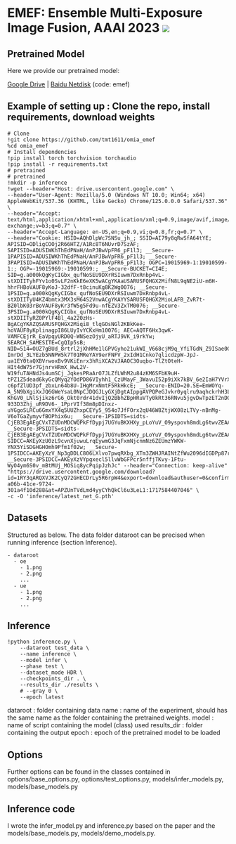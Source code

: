 # EMEF: Ensemble Multi-Exposure Image Fusion, AAAI 2023 <a href="https://arxiv.org/abs/2305.12734"><img src="https://img.shields.io/badge/arXiv-Paper-<COLOR>.svg" ></a> 

## Pretrained Model
Here we provide our pretrained model:

[Google Drive](https://drive.google.com/drive/folders/13fIAHG2yAgCIoegbA3mv2jP1ZSglG-nR?usp=drive_link) | [Baidu Netdisk](https://pan.baidu.com/s/1m1ijn6o93mIJ_hsoAxlanw?pwd=emef) (code: emef)

## Example of setting up : Clone the repo, install requirements, download weights
```
# Clone
!git clone https://github.com/tmt1611/omia_emef
%cd omia_emef
# Install dependencies
!pip install torch torchvision torchaudio
!pip install -r requirements.txt
# pretrained
# pretrained
!mkdir -p inference
!wget --header="Host: drive.usercontent.google.com" \
--header="User-Agent: Mozilla/5.0 (Windows NT 10.0; Win64; x64) AppleWebKit/537.36 (KHTML, like Gecko) Chrome/125.0.0.0 Safari/537.36" \
--header="Accept: text/html,application/xhtml+xml,application/xml;q=0.9,image/avif,image/webp,image/apng,*/*;q=0.8,application/signed-exchange;v=b3;q=0.7" \
--header="Accept-Language: en-US,en;q=0.9,vi;q=0.8,fr;q=0.7" \
--header="Cookie: HSID=AQhDlpWc7SNSu_jh_; SSID=AI79y8qRwSfA64tYE; APISID=ODligCOOj2R66HTZ/A1Rc8T6NUvrD7SzAF; SAPISID=ADUSIWKhThEdPNaH/AnPJBwVpFR6_pF1l3; __Secure-1PAPISID=ADUSIWKhThEdPNaH/AnPJBwVpFR6_pF1l3; __Secure-3PAPISID=ADUSIWKhThEdPNaH/AnPJBwVpFR6_pF1l3; OGPC=19015969-1:19010599-1:; OGP=-19015969:-19010599:; __Secure-BUCKET=CI4E; SID=g.a000kQgKyCIGbx_qufNoSEU9DXrRSIuwm7DxRnbp4vL-stXDIITyhFYv1o0SvLF2nKkE6eXK5wACgYKAaUSARUSFQHGX2MifN8L9qNE2iU-m6H-hhrFHBoVAUF8yKoJ-32dfF-t8cinuKg8K2Wg0076; __Secure-1PSID=g.a000kQgKyCIGbx_qufNoSEU9DXrRSIuwm7DxRnbp4vL-stXDIITyU4KZ4bmtx3MX3sM64S2VnwACgYKAYYSARUSFQHGX2MioLAFB_ZvR7t-BZ0lbK03rBoVAUF8yKr3fW5g5Fd9u-nfEZV3ZxTM0076; __Secure-3PSID=g.a000kQgKyCIGbx_qufNoSEU9DXrRSIuwm7DxRnbp4vL-stXDIITyRZ0PYlF4Bl_4a220zHs-BgACgYKAZQSARUSFQHGX2Miqi8_tlqGOsNGl2KBkKee-hoVAUF8yKplinagpI86LUyIvYCKxHm10076; AEC=AQTF6Hx3qwK-VAMFCEjrR_EaVpqyURD0Q-WNSezOjyU_aRTJ9VK_i9rkYw; SEARCH_SAMESITE=CgQIp5sB; NID=514=OUZ7gBUd_8rtrl2jXhHMe1lGPVGyho21ukWI_V668cjM9q_YfiTGdN_Z9ISae0GL1vLFn31cWtofJ-ImrDd_3LYEzb5NNPW5k7T01MReYAY9erFNFV_2xIdH1Cnko7qlicdzpW-JpJ-ua1EY0taQXBVrwoxBv9VKiEnrx3hRiXCA2VJAAOC3Ouqbo-TlZtOteH-HIt4dW75r7GjnrvHRmX_HwL2V-W19fuTAHNdJs4umSCj_JqkesPRaArO7JLZfLWhM2u84zKM6SFbK9uH-tPZ1Z5dead6kyGcQMyq2YOdPD86VIyhh1_CzUMayF_3WavuI52p9iXk7kBV_6e2IaH7YVrXTt62APg3VSJOAGjBgLHU63Gj3wneC9sCZs1av0akJGJZJaC-c6pfZlUD3pf_zbxLn64b8U-IHgMrxNmtF5RkHkcE; __Secure-ENID=20.SE=EmWOYq-A_5N9bXgiXxJQ6GWeYsaL0NpCJDQGJLyGXjDgtAIppgAVPQPeGJvkr0yqlru9aqhckrhH3LWefyRbj8C2vgU90HVps56b20pr3ilk2NABmY8qCFRp2wl86W5qmDJVI3aD4ZN4m7yvyv3uRibovbjq-KhGV0_LNlSjikz6rG6_Okt0rdr41dvIjQ2BbhZBpHRuVTy0kRt36RNvu5jgvDwTpzET2nD0nGwNdkeej5W9-933D3Zhj_uR9DV6-_1PprVIf38m8pDInxz-uYGgoSLRCu6GmxYX4q5UUZhxpCEYy5_954o7JfFOrx2qU46W8ZtjWX08zLTVy-nBnMg-V6oTGaZymyvfBOPhix6u; __Secure-1PSIDTS=sidts-CjEB3EgAEgCVxTZUDnMDCWQPkFfDypj7UGYuBKXHXy_pLoYuV_O9yspovh8mdLg6twvZEAA; __Secure-3PSIDTS=sidts-CjEB3EgAEgCVxTZUDnMDCWQPkFfDypj7UGYuBKXHXy_pLoYuV_O9yspovh8mdLg6twvZEAA; SIDCC=AKEyXzU0zL9cvnXjuwuLrqEywmG3JqFxmNjcnmNz6ZEUmzYWKW-YNX5YiSDGHGHOmh9Pfm1f02w; __Secure-1PSIDCC=AKEyXzV_Np3gDDLC806LXlvo7pwqRXbg_XTm3ZWHJRAINtZfWu2096dIGDPp87rrbGHWdZSc9Lnr; __Secure-3PSIDCC=AKEyXzVYpgxecl5llvWbGFPcr5nffjTKvy-1Ftu-WyO4ym6S0v_mBtMUj_MOSiq8ycPqipJzhJc" --header="Connection: keep-alive" "https://drive.usercontent.google.com/download?id=1RY3qARQXVJK2CyQ72GHECDrLy5R6rpW4&export=download&authuser=0&confirm=t&uuid=8b889bca-a06b-41ce-9724-301a4f10d288&at=APZUnTVdLmd4yyCYhQkCl6u3LeL1:1717584407046" \
-c -O 'inference/latest_net_G.pth' 
```

## Datasets
Structured as below. The data folder dataroot can be precised when running inference (section Inference).
```
- dataroot
  - oe
    - 1.png
    - 2.png
    ...
  - ue
    - 1.png
    - 2.png
    ...
```
## Inference
```
!python inference.py \
    --dataroot test_data \
    --name inference \
    --model infer \
    --phase test \
    --dataset_mode HDR \
    --checkpoints_dir . \
    --results_dir ./results \
    # --gray 0 \
    --epoch latest
```
dataroot : folder containing data
name : name of the experiment, should has the same name as the folder containing the pretrained weights.
model : name of script containing the model (class) used
results_dir : folder containing the output
epoch : epoch of the pretrained model to be loaded

## Options
Further options can be found in the classes contained in options/base_options.py, options/test_options.py, models/infer_models.py, models/base_models.py

## Inference code
I wrote the infer_model.py and inference.py based on the paper and the models/base_models.py, models/demo_models.py.

